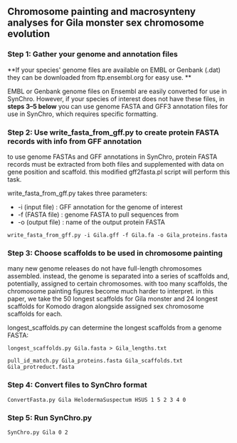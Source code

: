 ## Chromosome painting and macrosynteny analyses for Gila monster sex chromosome evolution ##

### Step 1: Gather your genome and annotation files ###

**If your species' genome files are available on EMBL or Genbank (.dat) they can be downloaded from ftp.ensembl.org for easy use. **

EMBL or Genbank genome files on Ensembl are easily converted for use in SynChro. However, if your species of interest does not have these files, in **steps 3–5 below** you can use genome FASTA and GFF3 annotation files for use in SynChro, which requires specific formatting.

### Step 2: Use write_fasta_from_gff.py to create protein FASTA records with info from GFF annotation ### 

to use genome FASTAs and GFF annotations in SynChro, protein FASTA records must be extracted from both files and supplemented with data on gene position and scaffold. this modified gff2fasta.pl script will perform this task.

write_fasta_from_gff.py takes three parameters:

- -i (input file) : GFF annotation for the genome of interest
- -f (FASTA file) : genome FASTA to pull sequences from
- -o (output file) : name of the output protein FASTA

```
write_fasta_from_gff.py -i Gila.gff -f Gila.fa -o Gila_proteins.fasta
```

### Step 3: Choose scaffolds to be used in chromosome painting ###

many new genome releases do not have full-length chromosomes assembled. instead, the genome is separated into a series of scaffolds and, potentially, assigned to certain chromosomes. with too many scaffolds, the chromosome painting figures become much harder to interpret. in this paper, we take the 50 longest scaffolds for Gila monster and 24 longest scaffolds for Komodo dragon alongside assigned sex chromosome scaffolds for each.

longest_scaffolds.py can determine the longest scaffolds from a genome FASTA:

```
longest_scaffolds.py Gila.fasta > Gila_lengths.txt
```



```
pull_id_match.py Gila_proteins.fasta Gila_scaffolds.txt Gila_protreduct.fasta
```

### Step 4: Convert files to SynChro format ###

```
ConvertFasta.py Gila HelodermaSuspectum HSUS 1 5 2 3 4 0
```

### Step 5: Run SynChro.py ### 

```
SynChro.py Gila 0 2
```

